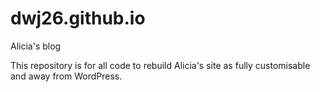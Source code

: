 # dwj26.github.io
Alicia's blog

This repository is for all code to rebuild Alicia's site as fully customisable and away from WordPress.
